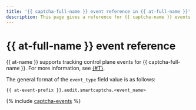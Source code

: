 ```yaml
---
title: '{{ captcha-full-name }} event reference in {{ at-full-name }}'
description: This page gives a reference for {{ captcha-name }} events tracked in {{ at-name }}.
---
```


# {{ at-full-name }} event reference

{{ at-name }} supports tracking control plane events for {{ captcha-full-name }}. For more information, see [{#T}](../audit-trails/concepts/format.md).

The general format of the `event_type` field value is as follows:

```text
{{ at-event-prefix }}.audit.smartcaptcha.<event_name>
```

{% include [captcha-events](../_includes/audit-trails/events/captcha-events.md) %}
